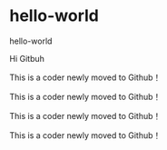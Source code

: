 # hello-world
hello-world

Hi Gitbuh

This is a coder newly moved to Github！

This is a coder newly moved to Github！

This is a coder newly moved to Github！

This is a coder newly moved to Github！

